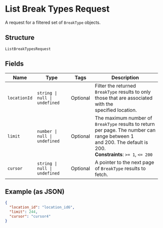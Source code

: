 
# List Break Types Request

A request for a filtered set of `BreakType` objects.

## Structure

`ListBreakTypesRequest`

## Fields

| Name | Type | Tags | Description |
|  --- | --- | --- | --- |
| `locationId` | `string \| null \| undefined` | Optional | Filter the returned `BreakType` results to only those that are associated with the<br/>specified location. |
| `limit` | `number \| null \| undefined` | Optional | The maximum number of `BreakType` results to return per page. The number can range between 1<br/>and 200. The default is 200.<br/>**Constraints**: `>= 1`, `<= 200` |
| `cursor` | `string \| null \| undefined` | Optional | A pointer to the next page of `BreakType` results to fetch. |

## Example (as JSON)

```json
{
  "location_id": "location_id6",
  "limit": 244,
  "cursor": "cursor4"
}
```

